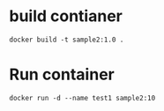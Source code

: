 # build contianer
```
docker build -t sample2:1.0 .
```

# Run container 
```
docker run -d --name test1 sample2:10 
```
